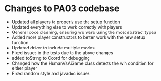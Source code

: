 # Changes to PA03 codebase
- Updated all players to properly use the setup function
- Updated everything else to work correctly with players
- General code cleaning, ensuring we were using the most abstract types
- Added more player constructors to better work with the new setup function
- Updated driver to include multiple modes
- Fixed issues in the tests due to the above changes
- added toString to Coord for debugging
- Changed how the HumanVsAiGame class detects the win condition for either player
- Fixed random style and javadoc issues